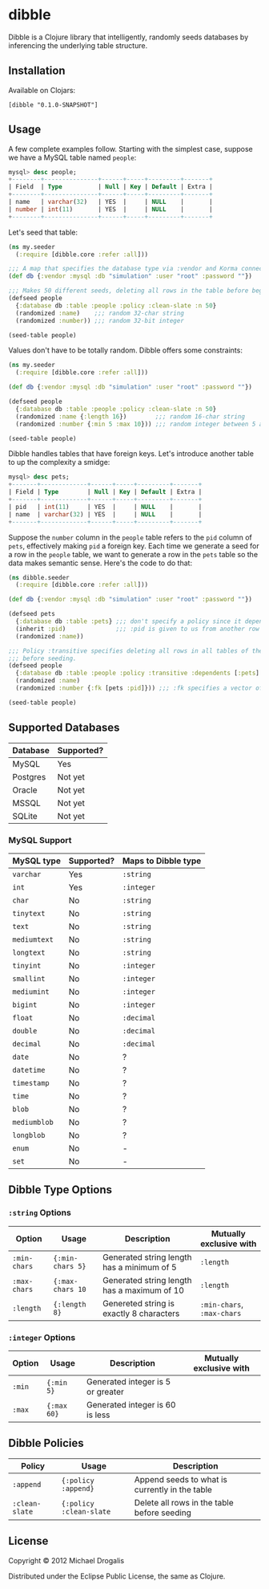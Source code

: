 # dibble

Dibble is a Clojure library that intelligently, randomly seeds databases by inferencing the underlying table structure.

## Installation

Available on Clojars:

    [dibble "0.1.0-SNAPSHOT"]

## Usage

A few complete examples follow. Starting with the simplest case, suppose we have a MySQL table named `people`:
```sql
mysql> desc people;
+--------+---------------+------+-----+---------+-------+
| Field  | Type          | Null | Key | Default | Extra |
+--------+---------------+------+-----+---------+-------+
| name   | varchar(32)   | YES  |     | NULL    |       |
| number | int(11)       | YES  |     | NULL    |       |
+--------+---------------+------+-----+---------+-------+
```

Let's seed that table:
```clojure
(ns my.seeder
  (:require [dibble.core :refer :all]))

;;; A map that specifies the database type via :vendor and Korma connection information.
(def db {:vendor :mysql :db "simulation" :user "root" :password ""})

;;; Makes 50 different seeds, deleting all rows in the table before beginning (using :clean-slate).
(defseed people
  {:database db :table :people :policy :clean-slate :n 50}
  (randomized :name)    ;;; random 32-char string
  (randomized :number)) ;;; random 32-bit integer

(seed-table people)
```

Values don't have to be totally random. Dibble offers some constraints:
```clojure
(ns my.seeder
  (:require [dibble.core :refer :all]))

(def db {:vendor :mysql :db "simulation" :user "root" :password ""})

(defseed people
  {:database db :table :people :policy :clean-slate :n 50}
  (randomized :name {:length 16})        ;;; random 16-char string
  (randomized :number {:min 5 :max 10})) ;;; random integer between 5 and 10 inclusive

(seed-table people)
```

Dibble handles tables that have foreign keys. Let's introduce another table to up the complexity a smidge:
```sql
mysql> desc pets;
+-------+-------------+------+-----+---------+-------+
| Field | Type        | Null | Key | Default | Extra |
+-------+-------------+------+-----+---------+-------+
| pid   | int(11)     | YES  |     | NULL    |       |
| name  | varchar(32) | YES  |     | NULL    |       |
+-------+-------------+------+-----+---------+-------+
```

Suppose the `number` column in the `people` table refers to the `pid` column of `pets`, effectively making `pid` a foreign key. Each time we generate a seed for a row in the `people` table, we want to generate a row in the `pets` table so the data makes semantic sense. Here's the code to do that:

```clojure
(ns dibble.seeder
  (:require [dibble.core :refer :all]))

(def db {:vendor :mysql :db "simulation" :user "root" :password ""})

(defseed pets
  {:database db :table :pets} ;;; don't specify a policy since it depends on other tables
  (inherit :pid)              ;;; :pid is given to us from another row in another table
  (randomized :name))

;;; Policy :transitive specifies deleting all rows in all tables of the :dependents sequence
;;; before seeding.
(defseed people
  {:database db :table :people :policy :transitive :dependents [:pets] :n 50}
  (randomized :name)
  (randomized :number {:fk [pets :pid]})) ;;; :fk specifies a vector of a table and column to place :number into

(seed-table people)
```

## Supported Databases

Database | Supported?
-------- | ----------
MySQL    | Yes
Postgres | Not yet
Oracle   | Not yet
MSSQL    | Not yet
SQLite   | Not yet

### MySQL Support
MySQL type   | Supported? | Maps to Dibble type
------------ | ---------- | -------------------
`varchar`    | Yes        | `:string`
`int`        | Yes        | `:integer`
`char`       | No         | `:string`
`tinytext`   | No         | `:string`
`text`       | No         | `:string`
`mediumtext` | No         | `:string`
`longtext`   | No         | `:string`
`tinyint`    | No         | `:integer`
`smallint`   | No         | `:integer`
`mediumint`  | No         | `:integer`
`bigint`     | No         | `:integer`
`float`      | No         | `:decimal`
`double`     | No         | `:decimal`
`decimal`    | No         | `:decimal`
`date`       | No         | ?
`datetime`   | No         | ?
`timestamp`  | No         | ?
`time`       | No         | ?
`blob`       | No         | ?
`mediumblob` | No         | ?
`longblob`   | No         | ?
`enum`       | No         | -
`set`        | No         | -

## Dibble Type Options

### `:string` Options

Option       | Usage            | Description                                 | Mutually exclusive with
-------------|------------------|---------------------------------------------|------------------------
`:min-chars` | `{:min-chars 5}` | Generated string length has a minimum of 5  | `:length`
`:max-chars` | `{:max-chars 10` | Generated string length has a maximum of 10 | `:length`
`:length`    | `{:length 8}`    | Genereted string is exactly 8 characters    | `:min-chars`, `:max-chars`

### `:integer` Options
Option       | Usage            | Description                                 | Mutually exclusive with
-------------|------------------|---------------------------------------------|------------------------
`:min`       | `{:min 5}`       | Generated integer is 5 or greater           |
`:max`       | `{:max 60}`      | Generated integer is 60 is less             |

## Dibble Policies

Policy         | Usage                                            | Description
-------------- | ------------------------------------------------ | -----------
`:append`      | `{:policy :append}`                              | Append seeds to what is currently in the table
`:clean-slate` | `{:policy :clean-slate`                          | Delete all rows in the table before seeding

## License

Copyright © 2012 Michael Drogalis

Distributed under the Eclipse Public License, the same as Clojure.

